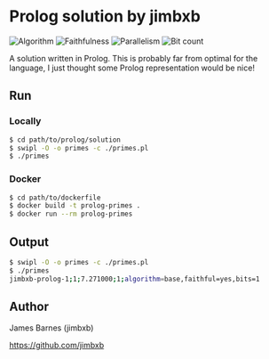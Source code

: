 # Prolog solution by jimbxb

![Algorithm](https://img.shields.io/badge/Algorithm-base-green)
![Faithfulness](https://img.shields.io/badge/Faithful-yes-green)
![Parallelism](https://img.shields.io/badge/Parallel-no-green)
![Bit count](https://img.shields.io/badge/Bits-1-green)

A solution written in Prolog. This is probably far from optimal for the language, I just thought some Prolog representation would be nice!

## Run

### Locally

```sh
$ cd path/to/prolog/solution
$ swipl -O -o primes -c ./primes.pl
$ ./primes
```

### Docker

```sh
$ cd path/to/dockerfile
$ docker build -t prolog-primes .
$ docker run --rm prolog-primes
```

## Output

```sh
$ swipl -O -o primes -c ./primes.pl
$ ./primes
jimbxb-prolog-1;1;7.271000;1;algorithm=base,faithful=yes,bits=1
```

## Author

James Barnes (jimbxb)

https://github.com/jimbxb